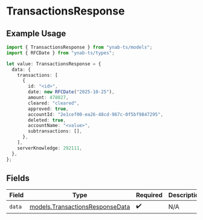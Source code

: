 # TransactionsResponse

## Example Usage

```typescript
import { TransactionsResponse } from "ynab-ts/models";
import { RFCDate } from "ynab-ts/types";

let value: TransactionsResponse = {
  data: {
    transactions: [
      {
        id: "<id>",
        date: new RFCDate("2025-10-25"),
        amount: 478027,
        cleared: "cleared",
        approved: true,
        accountId: "2e1cef00-ea26-48cd-967c-0f5bf9847295",
        deleted: true,
        accountName: "<value>",
        subtransactions: [],
      },
    ],
    serverKnowledge: 292111,
  },
};
```

## Fields

| Field                                                                    | Type                                                                     | Required                                                                 | Description                                                              |
| ------------------------------------------------------------------------ | ------------------------------------------------------------------------ | ------------------------------------------------------------------------ | ------------------------------------------------------------------------ |
| `data`                                                                   | [models.TransactionsResponseData](../models/transactionsresponsedata.md) | :heavy_check_mark:                                                       | N/A                                                                      |